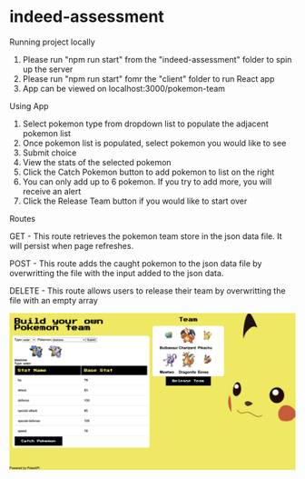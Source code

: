 # indeed-assessment

Running project locally
1. Please run "npm run start" from the "indeed-assessment" folder to spin up the server
2. Please run "npm run start" fomr the "client" folder to run React app
3. App can be viewed on localhost:3000/pokemon-team

Using App
1. Select pokemon type from dropdown list to populate the adjacent pokemon list
2. Once pokemon list is populated, select pokemon you would like to see
3. Submit choice
4. View the stats of the selected pokemon
5. Click the Catch Pokemon button to add pokemon to list on the right
6. You can only add up to 6 pokemon. If you try to add more, you will receive an alert
7. Click the Release Team button if you would like to start over

Routes

GET - This route retrieves the pokemon team store in the json data file. It will persist when page refreshes.

POST - This route adds the caught pokemon to the json data file by overwritting the file with the input added to the json data.

DELETE - This route allows users to release their team by overwritting the file with an empty array

![alt text](https://github.com/marceloayates/indeed-assessment/blob/main/app.png?raw=true)
